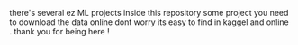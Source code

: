 there's several ez ML projects inside this repository some project you need to download the data online dont worry its easy to find in kaggel and online . thank you for being here !

